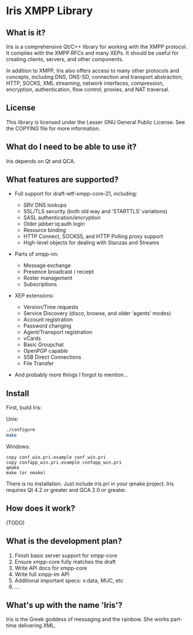 # Iris XMPP Library

## What is it?

Iris is a comprehensive Qt/C++ library for working with the XMPP protocol. It complies with the XMPP RFCs and many XEPs. It should be useful for creating clients, servers, and other components.

In addition to XMPP, Iris also offers access to many other protocols and concepts, including DNS, DNS-SD, connection and transport abstraction, HTTP, SOCKS, XML streaming, network interfaces, compression, encryption, authentication, flow control, proxies, and NAT traversal.

## License

This library is licensed under the Lesser GNU General Public License. See the COPYING file for more information.

## What do I need to be able to use it?

Iris depends on Qt and QCA.

## What features are supported?

* Full support for draft-ietf-xmpp-core-21, including:
  * SRV DNS lookups
  * SSL/TLS security (both old way and ‘STARTTLS’ variations)
  * SASL authentication/encryption
  * Older jabber:iq:auth login
  * Resource binding
  * HTTP Connect, SOCKS5, and HTTP Polling proxy support
  * High-level objects for dealing with Stanzas and Streams

* Parts of xmpp-im:
  * Message exchange
  * Presence broadcast / reciept
  * Roster management
  * Subscriptions

* XEP extensions:
  * Version/Time requests
  * Service Discovery (disco, browse, and older ‘agents’ modes)
  * Account registration
  * Password changing
  * Agent/Transport registration
  * vCards
  * Basic Groupchat
  * OpenPGP capable
  * S5B Direct Connections
  * File Transfer

* And probably more things I forgot to mention…

## Install

First, build Iris:

Unix:

```sh
./configure
make
```

Windows:

```
copy conf_win.pri.example conf_win.pri
copy confapp_win.pri.example confapp_win.pri
qmake
make (or nmake)
```

There is no installation. Just include iris.pri in your qmake project. Iris requires Qt 4.2 or greater and QCA 2.0 or greater.

## How does it work?

(TODO)

## What is the development plan?

1. Finish basic server support for xmpp-core
2. Ensure xmpp-core fully matches the draft
3. Write API docs for xmpp-core
4. Write full xmpp-im API
5. Additional important specs: x:data, MUC, etc
6. ...

## What's up with the name 'Iris'?

Iris is the Greek goddess of messaging and the rainbow. She works part-time delivering XML.
